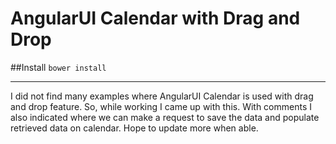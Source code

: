 # AngularUI Calendar with Drag and Drop

##Install
`bower install`

------------------------------------------
I did not find many examples where AngularUI Calendar is used with drag and drop feature. 
So, while working I came up with this.
With comments I also indicated where we can make a request to save the data and populate retrieved data on calendar.
Hope to update more when able.
